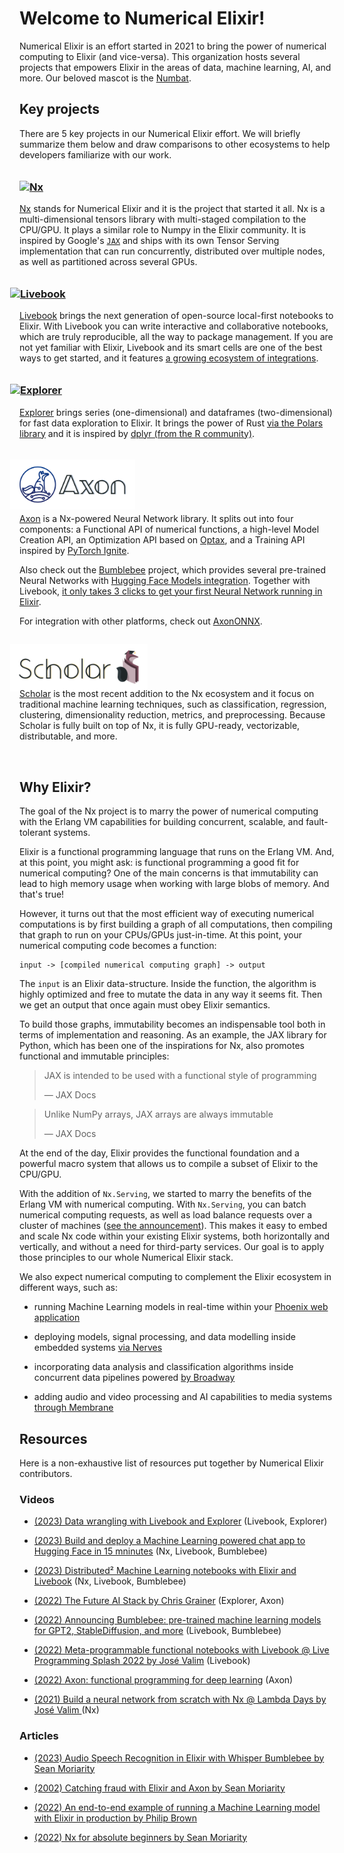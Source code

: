 # Welcome to Numerical Elixir!

Numerical Elixir is an effort started in 2021 to bring the power of numerical computing to Elixir (and vice-versa).
This organization hosts several projects that empowers Elixir in the areas of data, machine learning, AI, and more.
Our beloved mascot is the [Numbat](https://en.wikipedia.org/wiki/Numbat).

## Key projects

There are 5 key projects in our Numerical Elixir effort. We will briefly summarize them below and draw comparisons
to other ecosystems to help developers familiarize with our work.

<h3><a href="https://github.com/elixir-nx/nx"><img src="https://github.com/elixir-nx/nx/raw/main/nx/nx.png" alt="Nx" width="120" style="margin-top: 10px"></a></h3>

<a href="https://github.com/elixir-nx/nx">Nx</a> stands for Numerical Elixir and it is the project that started it all.
Nx is a multi-dimensional tensors library with multi-staged compilation to the CPU/GPU. It plays a similar role to Numpy
in the Elixir community. It is inspired by Google's [`JAX`](https://github.com/google/jax) and ships with its own Tensor
Serving implementation that can run concurrently, distributed over multiple nodes, as well as partitioned across several GPUs.

<h3><a href="https://livebook.dev/"><img src="https://github.com/livebook-dev/livebook/raw/main/static/images/logo-with-text.png" alt="Livebook" width="250" style="margin: 10px 0 -15px -15px"></a></h3>

<a href="https://livebook.dev/">Livebook</a> brings the next generation of open-source local-first notebooks to Elixir.
With Livebook you can write interactive and collaborative notebooks, which are truly reproducible, all the way to package
management. If you are not yet familiar with Elixir, Livebook and its smart cells are one of the best ways to get started,
and it features [a growing ecosystem of integrations](https://livebook.dev/integrations).

<h3><a href="https://github.com/elixir-nx/explorer"><img src="https://github.com/elixir-nx/explorer/raw/main/explorer.png" alt="Explorer" width="200" style="margin: 10px 0 -15px -15px"></a></h3>

<a href="https://github.com/elixir-nx/explorer">Explorer</a> brings series (one-dimensional) and dataframes (two-dimensional)
for fast data exploration to Elixir. It brings the power of Rust [via the Polars library](https://github.com/pola-rs/polars)
and it is inspired by [dplyr (from the R community)](https://dplyr.tidyverse.org/).

<h3><a href="https://github.com/elixir-nx/axon"><img src="https://github.com/elixir-nx/axon/raw/main/axon.png" alt="Axon" width="200" style="margin: 10px 0 -15px -15px"></a></h3>

<a href="https://github.com/elixir-nx/axon">Axon</a> is a Nx-powered Neural Network library. It splits out into four components:
a Functional API of numerical functions, a high-level Model Creation API, an Optimization API based on [Optax](https://github.com/deepmind/optax),
and a Training API inspired by [PyTorch Ignite](https://pytorch.org/ignite/index.html).

Also check out the <a href="https://github.com/elixir-nx/bumblebee">Bumblebee</a> project, which provides several pre-trained
Neural Networks with [Hugging Face Models integration](https://huggingface.co/models). Together with Livebook, [it only takes
3 clicks to get your first Neural Network running in Elixir](https://news.livebook.dev/announcing-bumblebee-gpt2-stable-diffusion-and-more-in-elixir-3Op73O).

For integration with other platforms, check out [AxonONNX](https://github.com/elixir-nx/axon_onnx).

<h3><a href="https://github.com/elixir-nx/scholar"><img src="https://github.com/elixir-nx/scholar/raw/main/images/scholar.png" alt="Scholar" width="220" style="margin: 5px 0 -25px -15px"></a></h3>

<a href="https://github.com/elixir-nx/scholar">Scholar</a> is the most recent addition to the Nx ecosystem and it focus on
traditional machine learning techniques, such as classification, regression, clustering, dimensionality reduction, metrics,
and preprocessing. Because Scholar is fully built on top of Nx, it is fully GPU-ready, vectorizable, distributable, and more.

<br />

## Why Elixir?

The goal of the Nx project is to marry the power of numerical computing with the Erlang VM capabilities for building concurrent,
scalable, and fault-tolerant systems.

Elixir is a functional programming language that runs on the Erlang VM. And, at this point, you might ask: is functional programming
a good fit for numerical computing? One of the main concerns is that immutability can lead to high memory usage when working with
large blobs of memory. And that's true!

However, it turns out that the most efficient way of executing numerical computations is by first building a graph of all computations,
then compiling that graph to run on your CPUs/GPUs just-in-time. At this point, your numerical computing code becomes a function:

    input -> [compiled numerical computing graph] -> output

The `input` is an Elixir data-structure. Inside the function, the algorithm is highly optimized and free to mutate the data in any way
it seems fit. Then we get an output that once again must obey Elixir semantics.

To build those graphs, immutability becomes an indispensable tool both in terms of implementation and reasoning. As an example, the JAX
library for Python, which has been one of the inspirations for Nx, also promotes functional and immutable principles:

> JAX is intended to be used with a functional style of programming
>
> — JAX Docs

> Unlike NumPy arrays, JAX arrays are always immutable
>
> — JAX Docs

At the end of the day, Elixir provides the functional foundation and a powerful macro system that allows us to compile a subset of Elixir to
the CPU/GPU.

With the addition of `Nx.Serving`, we started to marry the benefits of the Erlang VM with numerical computing. With `Nx.Serving`, you can
batch numerical computing requests, as well as load balance requests over a cluster of machines
([see the announcement](https://news.livebook.dev/distributed2-machine-learning-notebooks-with-elixir-and-livebook---launch-week-1---day-2-1aIlaw)).
This makes it easy to embed and scale Nx code within your existing Elixir systems, both horizontally and vertically, and without a need
for third-party services. Our goal is to apply those principles to our whole Numerical Elixir stack.

We also expect numerical computing to complement the Elixir ecosystem in different ways, such as:

  * running Machine Learning models in real-time within your [Phoenix web application](https://phoenixframework.org/)

  * deploying models, signal processing, and data modelling inside embedded systems [via Nerves](https://www.nerves-project.org/)

  * incorporating data analysis and classification algorithms inside concurrent data pipelines powered [by Broadway](https://www.elixir-broadway.org/)

  * adding audio and video processing and AI capabilities to media systems [through Membrane](https://membrane.stream/)

## Resources

Here is a non-exhaustive list of resources put together by Numerical Elixir contributors.

### Videos

  * [(2023) Data wrangling with Livebook and Explorer](https://news.livebook.dev/data-wrangling-in-elixir-with-explorer-the-power-of-rust-the-elegance-of-r---launch-week-1---day-5-1xqwCI) (Livebook, Explorer)

  * [(2023) Build and deploy a Machine Learning powered chat app to Hugging Face in 15 mninutes](https://news.livebook.dev/build-and-deploy-a-whisper-chat-app-to-hugging-face-in-15-minutes---launch-week-1---day-4-wYM0w) (Nx, Livebook, Bumblebee)

  * [(2023) Distributed² Machine Learning notebooks with Elixir and Livebook](https://news.livebook.dev/distributed2-machine-learning-notebooks-with-elixir-and-livebook---launch-week-1---day-2-1aIlaw) (Nx, Livebook, Bumblebee)

  * [(2022) The Future AI Stack by Chris Grainer](https://www.youtube.com/watch?v=Y2Nr4dNu6hI) (Explorer, Axon)

  * [(2022) Announcing Bumblebee: pre-trained machine learning models for GPT2, StableDiffusion, and more](https://news.livebook.dev/announcing-bumblebee-gpt2-stable-diffusion-and-more-in-elixir-3Op73O) (Livebook, Bumblebee)
  
  * [(2022) Meta-programmable functional notebooks with Livebook @ Live Programming Splash 2022 by José Valim](https://www.youtube.com/watch?v=EhSNXWkji6o) (Livebook)
  
  * [(2022) Axon: functional programming for deep learning](https://www.youtube.com/watch?v=NWXSiZ-vi-o) (Axon)

  * [(2021) Build a neural network from scratch with Nx @ Lambda Days by José Valim ](https://www.youtube.com/watch?v=fPKMmJpAGWc) (Nx)
  
### Articles

  * [(2023) Audio Speech Recognition in Elixir with Whisper Bumblebee by Sean Moriarity](https://dockyard.com/blog/2023/03/07/audio-speech-recognition-in-elixir-with-whisper-bumblebee)
  
  * [(2002) Catching fraud with Elixir and Axon by Sean Moriarity](https://dockyard.com/blog/2022/04/07/catching-fraud-with-elixir-and-axon)

  * [(2022) An end-to-end example of running a Machine Learning model with Elixir in production by Philip Brown](https://fly.io/phoenix-files/recognize-digits-using-ml-in-elixir/)
  
  * [(2022) Nx for absolute beginners by Sean Moriarity](https://dockyard.com/blog/2022/03/15/nx-for-absolute-beginners)  
